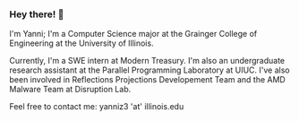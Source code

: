 ### Hey there! 👋

I'm Yanni; I'm a Computer Science major at the Grainger College of Engineering at the University of Illinois.  

  
Currently, I'm a SWE intern at Modern Treasury. I'm also an undergraduate research assistant at the Parallel Programming Laboratory at UIUC. I've also been involved in Reflections Projections Developement Team and the AMD Malware Team at Disruption Lab. 
  
Feel free to contact me: yanniz3 'at' illinois.edu

<!--
**zhuangy47/zhuangy47** is a ✨ _special_ ✨ repository because its `README.md` (this file) appears on your GitHub profile.

Here are some ideas to get you started:

- 🔭 I’m currently working on ...
- 🌱 I’m currently learning ...
- 👯 I’m looking to collaborate on ...
- 🤔 I’m looking for help with ...
- 💬 Ask me about ...
- 📫 How to reach me: ...
- 😄 Pronouns: ...
- ⚡ Fun fact: ...
-->
